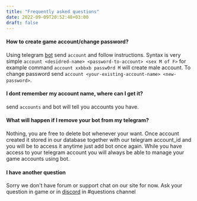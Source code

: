```yaml
---
title: "Frequently asked questions"
date: 2022-09-09T20:52:48+03:00
draft: false
---
```


#### How to create game account/change password?

Using telegram [bot](https://t.me/openrohelperbot) send `account` and follow instructions. Syntax is very simple `account <desidred-name> <password-to-account> <sex M of F>` for example command `account xxbbxb passw0rd M` will create male account. To change password send `account <your-existing-account-name> <new-password>`.

#### I dont remember my account name, where can I get it?

send `accounts` and bot will tell you accounts you have.

#### What will happen if I remove your bot from my telegram?

Nothing, you are free to delete bot whenever your want. Once account created it stored in our database together with our telegram account_id and you will be to access it anytime just add bot once again. While you have access to your telegram account you will always be able to manage your game accounts using bot.

#### I have another question

Sorry we don't have forum or support chat on our site for now. Ask your question in game or in [discord](https://discord.gg/2DQ36Vxc) in #questions channel